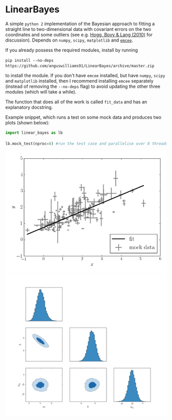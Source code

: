 # LinearBayes

A simple `python 2` implementation of the Bayesian approach to fitting a straight 
line to two-dimensional data with covariant errors on the two coordinates and some outliers 
(see e.g. [Hogg, Bovy & Lang (2010)](http://arxiv.org/abs/1008.4686) for discussion). Depends 
on `numpy`, `scipy`, `matplotlib` and [`emcee`](https://github.com/dfm/emcee).

If you already possess the required modules, install by running

`pip install --no-deps https://github.com/anguswilliams91/LinearBayes/archive/master.zip`

to install the module. If you don't have `emcee` installed, but have `numpy`, `scipy` and 
`matplotlib` installed, then I recommend installing `emcee` separately (instead of removing 
the `--no-deps` flag) to avoid updating the other three modules (which will take a while). 

The function that does all of the work is called `fit_data` and has an explanatory docstring.

Example snippet, which runs a test on some mock data and produces two plots (shown below):

```python
import linear_bayes as lb

lb.mock_test(nproc=8) #run the test case and parallelise over 8 threads

```

![Alt text](mock_fit.png?raw=true)
![Alt text](mock_triangle.png?raw=true)